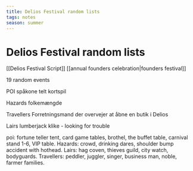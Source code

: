 ```yaml
---
title: Delios Festival random lists
tags: notes
season: summer
---
```


# Delios Festival random lists
[[Delios Festival Script]] [[annual founders celebration|founders festival]]

19 random events

POI
spåkone telt
kortspil


Hazards
folkemængde


Travellers
Forretningsmand der overvejer at åbne en butik i Delios


Lairs
lumberjack klike - looking for trouble


poi: fortune teller tent, card game tables, brothel, the buffet table, carnival stand 1-6, VIP table. Hazards: crowd, drinking dares, shoulder bump accident with hothead. Lairs: hag coven, thieves guild, city watch, bodyguards. Travellers: peddler, juggler, singer, business man, noble, farmer families.

